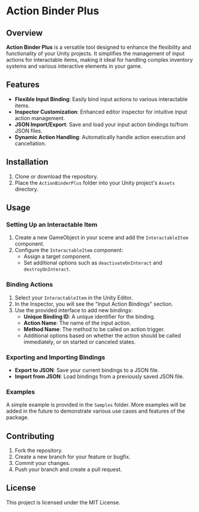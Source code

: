 # Action Binder Plus

## Overview

**Action Binder Plus** is a versatile tool designed to enhance the flexibility and functionality of your Unity projects. It simplifies the management of input actions for interactable items, making it ideal for handling complex inventory systems and various interactive elements in your game.

## Features

- **Flexible Input Binding**: Easily bind input actions to various interactable items.
- **Inspector Customization**: Enhanced editor inspector for intuitive input action management.
- **JSON Import/Export**: Save and load your input action bindings to/from JSON files.
- **Dynamic Action Handling**: Automatically handle action execution and cancellation.

## Installation

1. Clone or download the repository.
2. Place the `ActionBinderPlus` folder into your Unity project's `Assets` directory.

## Usage

### Setting Up an Interactable Item

1. Create a new GameObject in your scene and add the `InteractableItem` component.
2. Configure the `InteractableItem` component:
   - Assign a target component.
   - Set additional options such as `deactivateOnInteract` and `destroyOnInteract`.

### Binding Actions

1. Select your `InteractableItem` in the Unity Editor.
2. In the Inspector, you will see the "Input Action Bindings" section.
3. Use the provided interface to add new bindings:
   - **Unique Binding ID**: A unique identifier for the binding.
   - **Action Name**: The name of the input action.
   - **Method Name**: The method to be called on action trigger.
   - Additional options based on whether the action should be called immediately, or on started or canceled states.

### Exporting and Importing Bindings

- **Export to JSON**: Save your current bindings to a JSON file.
- **Import from JSON**: Load bindings from a previously saved JSON file.

### Examples

A simple example is provided in the `Samples` folder. More examples will be added in the future to demonstrate various use cases and features of the package.

## Contributing

1. Fork the repository.
2. Create a new branch for your feature or bugfix.
3. Commit your changes.
4. Push your branch and create a pull request.

## License

This project is licensed under the MIT License.
